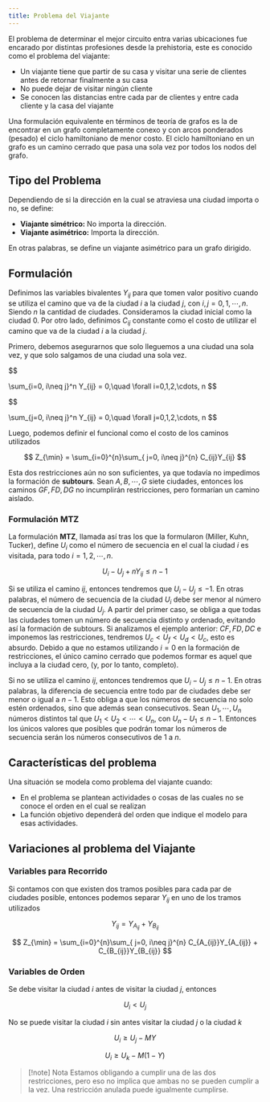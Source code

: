 ```yaml
---
title: Problema del Viajante
---
```


El problema de determinar el mejor circuito entra varias ubicaciones fue encarado por distintas profesiones desde la prehistoria, este es conocido como el problema del viajante:

- Un viajante tiene que partir de su casa y visitar una serie de clientes antes de retornar finalmente a su casa
- No puede dejar de visitar ningún cliente
- Se conocen las distancias entre cada par de clientes y entre cada cliente y la casa del viajante

Una formulación equivalente en términos de teoría de grafos es la de encontrar en un grafo completamente conexo y con arcos ponderados (pesado) el ciclo hamiltoniano de menor costo. El ciclo hamiltoniano en un grafo es un camino cerrado que pasa una sola vez por todos los nodos del grafo.

## Tipo del Problema

Dependiendo de si la dirección en la cual se atraviesa una ciudad importa o no, se define:

- **Viajante simétrico:** No importa la dirección.
- **Viajante asimétrico:** Importa la dirección.

En otras palabras, se define un viajante asimétrico para un grafo dirigido.

## Formulación

Definimos las variables bivalentes $Y_{ij}$ para que tomen valor positivo cuando se utiliza el camino que va de la ciudad $i$ a la ciudad $j$, con $i,j = 0,1, \cdots, n$. Siendo $n$ la cantidad de ciudades. Consideramos la ciudad inicial como la ciudad $0$. Por otro lado, definimos $C_{ij}$ constante como el costo de utilizar el camino que va de la ciudad $i$ a la ciudad $j$.

Primero, debemos asegurarnos que solo lleguemos a una ciudad una sola vez, y que solo salgamos de una ciudad una sola vez.

$$

\sum_{i=0, i\neq j}^n Y_{ij} = 0,\quad \forall i=0,1,2,\cdots, n
$$

$$

\sum_{j=0, i\neq j}^n Y_{ij} = 0,\quad \forall j=0,1,2,\cdots, n
$$

Luego, podemos definir el funcional como el costo de los caminos utilizados

$$
Z_{\min} = \sum_{i=0}^{n}\sum_{ j=0, i\neq j}^{n} C_{ij}Y_{ij}
$$

Esta dos restricciones aún no son suficientes, ya que todavía no impedimos la formación de **subtours**. Sean $A, B, \cdots, G$ siete ciudades, entonces los caminos $GF, FD, DG$ no incumplirán restricciones, pero formarían un camino aislado.

### Formulación MTZ

La formulación **MTZ**, llamada así tras los que la formularon (Miller, Kuhn, Tucker), define $U_i$ como el número de secuencia en el cual la ciudad $i$ es visitada, para todo $i = 1, 2, \cdots, n$.

$$
U_i - U_j + nY_{ij} \leq n-1
$$

Si se utiliza el camino $ij$, entonces tendremos que $U_i - U_j \leq -1$. En otras palabras, el número de secuencia de la ciudad $U_i$ debe ser menor al número de secuencia de la ciudad $U_j$. A partir del primer caso, se obliga a que todas las ciudades tomen un número de secuencia distinto y ordenado, evitando así la formación de subtours. Si analizamos el ejemplo anterior: $CF, FD, DC$ e imponemos las restricciones, tendremos $U_c < U_f < U_d < U_c$, esto es absurdo. Debido a que no estamos utilizando $i=0$ en la formación de restricciones, el único camino cerrado que podemos formar es aquel que incluya a la ciudad cero, (y, por lo tanto, completo).

Si no se utiliza el camino $ij$, entonces tendremos que $U_i - U_j \leq n-1$. En otras palabras, la diferencia de secuencia entre todo par de ciudades debe ser menor o igual a $n-1$. Esto obliga a que los números de secuencia no solo estén ordenados, sino que además sean consecutivos. Sean $U_1, \cdots, U_n$ números distintos tal que $U_1 <U_2< \cdots < U_n$, con $U_n - U_1 \leq n-1$. Entonces los únicos valores que posibles que podrán tomar los números de secuencia serán los números consecutivos de $1$ a $n$.

## Características del problema

Una situación se modela como problema del viajante cuando:

- En el problema se plantean actividades o cosas de las cuales no se conoce el orden en el cual se realizan
- La función objetivo dependerá del orden que indique el modelo para esas actividades.

## Variaciones al problema del Viajante

### Variables para Recorrido

Si contamos con que existen dos tramos posibles para cada par de ciudades posible, entonces podemos separar $Y_{ij}$ en uno de los tramos utilizados

$$
Y_{ij} = Y_{A_{ij}} + Y_{B_{ij}}
$$

$$
Z_{\min} = \sum_{i=0}^{n}\sum_{ j=0, i\neq j}^{n} C_{A_{ij}}Y_{A_{ij}} + C_{B_{ij}}Y_{B_{ij}}
$$

### Variables de Orden

Se debe visitar la ciudad $i$ antes de visitar la ciudad $j$, entonces

$$
U_i < U_j
$$

No se puede visitar la ciudad $i$ sin antes visitar la ciudad $j$ o la ciudad $k$

$$
U_i \geq U_j - MY
$$

$$
U_i \geq U_k - M(1-Y)
$$

> [!note] Nota
> Estamos obligando a cumplir una de las dos restricciones, pero eso no implica que ambas no se pueden cumplir a la vez. Una restricción anulada puede igualmente cumplirse.

